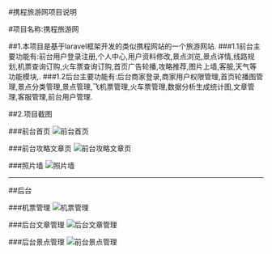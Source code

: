 #携程旅游网项目说明

#项目名称:携程旅游网

##1.本项目是基于laravel框架开发的类似携程网站的一个旅游网站.
###1.1前台主要功能有:前台用户登录注册,个人中心,用户资料修改,景点浏览,景点详情,线路规划,机票查询订购,火车票查询订购,首页广告轮播,攻略推荐,图片上墙,客服,天气等功能模块,.
###1.2后台主要功能有:后台商家登录,商家用户权限管理,首页轮播图管理,景点分类管理,景点管理,飞机票管理,火车票管理,数据分析生成统计图,文章管理,客服管理,前台用户管理.


##2.项目截图

###前台首页
![前台首页](https://github.com/pandoraxm/laravel_ctrip/blob/master/demo_img/%E5%89%8D%E5%8F%B0%E9%A6%96%E9%A1%B5.png)

###前台攻略文章页
![前台攻略文章页](https://github.com/pandoraxm/laravel_ctrip/blob/master/demo_img/%E5%89%8D%E5%8F%B0%E6%A0%87%E5%87%86%E6%96%87%E7%AB%A0%E5%B1%95%E7%A4%BA.png)


###照片墙
![照片墙](https://github.com/pandoraxm/laravel_ctrip/blob/master/demo_img/%E7%85%A7%E7%89%87%E5%A2%99.png)

_________________________________________________________________________________________

##后台



###机票管理
![机票管理](https://github.com/pandoraxm/laravel_ctrip/blob/master/demo_img/%E5%90%8E%E5%8F%B0%E6%9C%BA%E7%A5%A8%E7%AE%A1%E7%90%86.png)



###后台文章管理
![后台文章管理](https://github.com/pandoraxm/laravel_ctrip/blob/master/demo_img/%E6%96%87%E7%AB%A0%E7%AE%A1%E7%90%86.png)


###后台景点管理
![前台景点管理](https://github.com/pandoraxm/laravel_ctrip/blob/master/demo_img/%E5%90%8E%E5%8F%B0%E6%99%AF%E7%82%B9%E7%AE%A1%E7%90%86.png)




